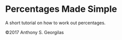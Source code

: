 # Percentages Made Simple

A short tutorial on how to work out percentages.

&copy;2017 Anthony S. Georgilas